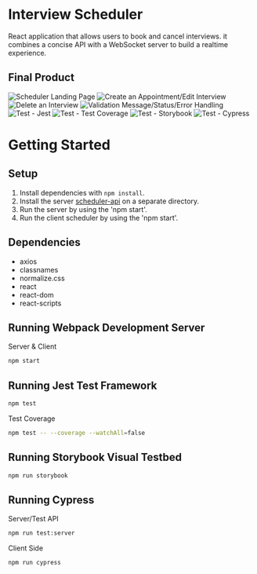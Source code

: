 # Interview Scheduler

React application that allows users to book and cancel interviews. it combines a concise API with a WebSocket server to build a realtime experience.

## Final Product
![Scheduler Landing Page]("https://github.com/ysabelgarcia10/scheduler/blob/master/public/images/form-landing-page.png?raw=true")
![Create an Appointment/Edit Interview]("https://github.com/ysabelgarcia10/scheduler/blob/master/public/images/form-test-or-create.png?raw=true")
![Delete an Interview]("https://github.com/ysabelgarcia10/scheduler/blob/master/public/images/form-delete.png?raw=true")
![Validation Message/Status/Error Handling]("https://github.com/ysabelgarcia10/scheduler/blob/master/public/images/messages-validation-status-error-handling.png?raw=true")
![Test - Jest]("https://github.com/ysabelgarcia10/scheduler/blob/master/public/images/test-jest.png?raw=true")
![Test - Test Coverage]("https://github.com/ysabelgarcia10/scheduler/blob/master/public/images/test-coverage.png?raw=true")
![Test - Storybook]("https://github.com/ysabelgarcia10/scheduler/blob/master/public/images/test-storybook.png?raw=true")
![Test - Cypress]("https://github.com/ysabelgarcia10/scheduler/blob/master/public/images/test-cypress.png?raw=true")

# Getting Started

## Setup

1. Install dependencies with `npm install`.
2. Install the server [scheduler-api](https://github.com/ysabelgarcia10/scheduler-api) on a separate directory. 
3. Run the server by using the 'npm start'.
4. Run the client scheduler by using the 'npm start'.

## Dependencies
* axios
* classnames
* normalize.css
* react
* react-dom
* react-scripts

## Running Webpack Development Server
Server & Client
```sh
npm start
```

## Running Jest Test Framework

```sh
npm test
```

Test Coverage
```sh
npm test -- --coverage --watchAll=false
```

## Running Storybook Visual Testbed

```sh
npm run storybook
```

## Running Cypress

Server/Test API
```sh
npm run test:server
```

Client Side
```sh
npm run cypress
```
